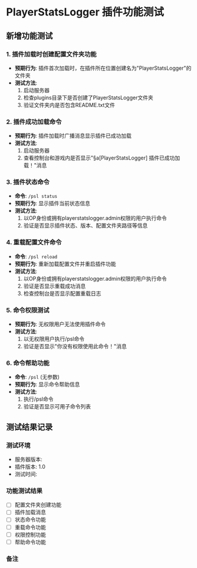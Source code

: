 # PlayerStatsLogger 插件功能测试

## 新增功能测试

### 1. 插件加载时创建配置文件夹功能
- **预期行为**: 插件首次加载时，在插件所在位置创建名为"PlayerStatsLogger"的文件夹
- **测试方法**: 
  1. 启动服务器
  2. 检查plugins目录下是否创建了PlayerStatsLogger文件夹
  3. 验证文件夹内是否包含README.txt文件

### 2. 插件成功加载命令
- **预期行为**: 插件加载时广播消息显示插件已成功加载
- **测试方法**:
  1. 启动服务器
  2. 查看控制台和游戏内是否显示"§a[PlayerStatsLogger] 插件已成功加载！"消息

### 3. 插件状态命令
- **命令**: `/psl status`
- **预期行为**: 显示插件当前状态信息
- **测试方法**:
  1. 以OP身份或拥有playerstatslogger.admin权限的用户执行命令
  2. 验证是否显示插件状态、版本、配置文件夹路径等信息

### 4. 重载配置文件命令
- **命令**: `/psl reload`
- **预期行为**: 重新加载配置文件并重启插件功能
- **测试方法**:
  1. 以OP身份或拥有playerstatslogger.admin权限的用户执行命令
  2. 验证是否显示重载成功消息
  3. 检查控制台是否显示配置重载日志

### 5. 命令权限测试
- **预期行为**: 无权限用户无法使用插件命令
- **测试方法**:
  1. 以无权限用户执行/psl命令
  2. 验证是否显示"你没有权限使用此命令！"消息

### 6. 命令帮助功能
- **命令**: `/psl` (无参数)
- **预期行为**: 显示命令帮助信息
- **测试方法**:
  1. 执行/psl命令
  2. 验证是否显示可用子命令列表

## 测试结果记录

### 测试环境
- 服务器版本: 
- 插件版本: 1.0
- 测试时间: 

### 功能测试结果
- [ ] 配置文件夹创建功能
- [ ] 插件加载消息
- [ ] 状态命令功能
- [ ] 重载命令功能
- [ ] 权限控制功能
- [ ] 帮助命令功能

### 备注
